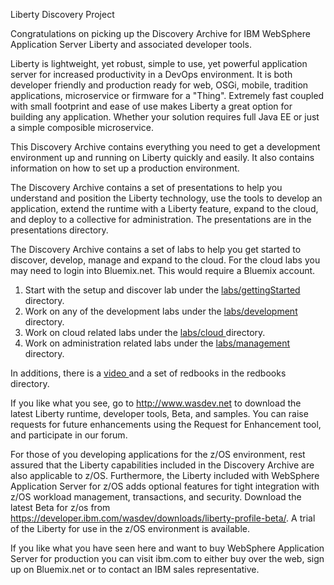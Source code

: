 Liberty Discovery Project

Congratulations on picking up the Discovery Archive for IBM WebSphere Application Server Liberty and associated developer tools.

Liberty is lightweight, yet robust, simple to use, yet powerful application server for increased productivity in a DevOps environment. It is both developer friendly and production ready for web, OSGi, mobile, tradition applications, microservice or firmware for a "Thing".  Extremely fast coupled with small footprint and ease of use makes Liberty a great option for building any application. Whether your solution requires full Java EE or just a simple composible microservice.

This Discovery Archive contains everything you need to get a development environment up and running on Liberty quickly and easily. It also contains information on how to set up a production environment.

The Discovery Archive contains a set of presentations to help you understand and position the Liberty technology, use the tools to develop an application, extend the runtime with a Liberty feature, expand to the cloud, and deploy to a collective for administration.   The presentations are in the  presentations directory.

The Discovery Archive contains a set of labs to help you get started to discover, develop, manage and expand to the cloud. For the cloud labs you may need to login into Bluemix.net. This would require a Bluemix account.

   1. Start with the setup and discover lab under the [labs/gettingStarted ](./labs/gettingStarted/README.md  "labs/gettingStarted ") directory.
   1. Work on any of the development labs under the [labs/development ](./labs/development/README.md   "labs/development ") directory.
   1. Work on cloud related labs under the [labs/cloud ](./labs/cloud/README.md   "labs/cloud ")  directory.
   1. Work on administration related labs under the [labs/management ](./labs/management/README.md   "labs/management ") directory.

In additions, there is a [video ](./LibertyIntro.mp4   "lvideo") and a set of redbooks in the redbooks directory.

If you like what you see, go to http://www.wasdev.net to download the latest Liberty runtime, developer tools, Beta, and samples. You can raise requests for future enhancements using the Request for Enhancement tool, and participate in our forum.

For those of you developing applications for the z/OS environment, rest assured that the Liberty capabilities included in the Discovery Archive are also applicable to z/OS. Furthermore, the Liberty included with WebSphere Application Server for z/OS adds optional features for tight integration with z/OS workload management, transactions, and security. Download the latest Beta for z/os from https://developer.ibm.com/wasdev/downloads/liberty-profile-beta/.  A trial of the Liberty for use in the z/OS environment is available.

If you like what you have seen here and want to buy WebSphere Application Server for production you can visit ibm.com to either buy over the web, sign up on Bluemix.net or to contact an IBM sales representative.
